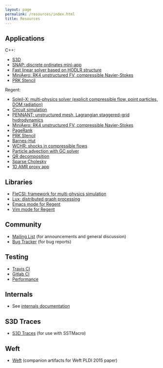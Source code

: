 ```yaml
---
layout: page
permalink: /resources/index.html
title: Resources
---
```


## Applications

C++:

  * [S3D](https://www.osti.gov/biblio/1410202-s3d-legion-exascale-software-direct-numerical-simulation-turbulent-combustion-complex-multicomponent-chemistry)
  * [SNAP: discrete ordinates mini-app](https://github.com/StanfordLegion/Legion-SNAP)
  * [Fast linear solver based on HODLR structure](https://github.com/Charles-Chao-Chen/fastSolver2)
  * [MiniAero: RK4 unstructured FV, compressible Navier-Stokes](wonchan@cs.stanford.edu)
  * [PRK Stencil](https://github.com/magnatelee/PRK/tree/master/LEGION/Stencil)

Regent:

  * [Soleil-X: multi-physics solver (explicit compressible flow, point particles, DOM radiation)](https://github.com/stanfordhpccenter/soleil-x)
  * [Circuit simulation](https://github.com/StanfordLegion/legion/blob/master/language/examples/circuit_sparse.rg)
  * [PENNANT: unstructured mesh, Lagrangian staggered-grid hydrodynamics](https://github.com/StanfordLegion/legion/blob/master/language/examples/pennant_fast.rg)
  * [MiniAero: RK4 unstructured FV, compressible Navier-Stokes](wonchan@cs.stanford.edu)
  * [PageRank](https://github.com/StanfordLegion/legion/blob/master/language/examples/pagerank/pagerank_optimized.rg)
  * [PRK Stencil](https://github.com/StanfordLegion/legion/blob/master/language/examples/stencil_fast.rg)
  * [Barnes-Hut](https://github.com/StanfordLegion/barnes-hut)
  * [WCHR: shocks in compressible flows](https://github.com/akshaysubr/WCHR-regent)
  * [Particle advection with GC solver](https://github.com/StanfordLegion/legion/blob/master/language/examples/particles.rg)
  * [QR decomposition](https://github.com/hpacella/TSQR)
  * [Sparse Cholesky](mailto:seshu@slac.stanford.edu)
  * [1D AMR proxy app](https://github.com/lanl/TaskAMR)


## Libraries

  * [FleCSI: framework for multi-physics simulation](https://github.com/laristra/flecsi)
  * [Lux: distributed graph processing](https://github.com/LuxGraph/Lux)
  * [Emacs mode for Regent](https://github.com/StanfordLegion/regent-mode)
  * [Vim mode for Regent](https://github.com/StanfordLegion/regent.vim)

## Community

  * [Mailing List](https://groups.google.com/forum/#!forum/legionusers) (for announcements and general discussion)
  * [Bug Tracker](https://github.com/StanfordLegion/legion/issues) (for bug reports)

## Testing

  * [Travis CI](https://travis-ci.org/StanfordLegion/legion/builds)
  * [Gitlab CI](https://gitlab.com/StanfordLegion/legion/pipelines)
  * [Performance](/perf/)

## Internals

  * See [internals documentation](/documentation/#internals)

## S3D Traces

  * [S3D Traces](/traces/) (for use with SSTMacro)

## Weft

  * [Weft](/weft/) (companion artifacts for Weft PLDI 2015 paper)
